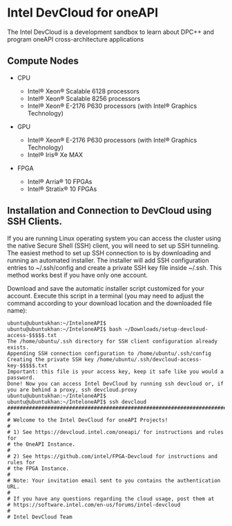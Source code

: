 # Intel DevCloud for oneAPI
The Intel DevCloud is a development sandbox to learn about DPC++ and program oneAPI cross-architecture applications

Compute Nodes
-------------------
- CPU 
  - Intel® Xeon® Scalable 6128 processors
  - Intel® Xeon® Scalable 8256 processors
  - Intel® Xeon® E-2176 P630 processors (with Intel® Graphics Technology) 
 
- GPU
  - Intel® Xeon® E-2176 P630 processors (with Intel® Graphics Technology)
  - Intel® Iris® Xe MAX
 
- FPGA
  - Intel® Arria® 10 FPGAs
  - Intel® Stratix® 10 FPGAs



 Installation and Connection to DevCloud using SSH Clients.
 -------------------

If you are running Linux operating system you can access the cluster using the native Secure Shell (SSH) client, you will need to set up SSH tunneling. The easiest method to set up SSH connection to is by downloading and running an automated installer. The installer will add SSH configuration entries to ~/.ssh/config and create a private SSH key file inside ~/.ssh. This method works best if you have only one account.

Download and save the automatic installer script customized for your account. Execute this script in a terminal (you may need to adjust the command according to your download location and the downloaded file name):

``` 
ubuntu@ubuntukhan:~/InteloneAPI$ 
ubuntu@ubuntukhan:~/InteloneAPI$ bash ~/Downloads/setup-devcloud-access-$$$$$.txt
The /home/ubuntu/.ssh directory for SSH client configuration already exists.
Appending SSH connection configuration to /home/ubuntu/.ssh/config
Creating the private SSH key /home/ubuntu/.ssh/devcloud-access-key-$$$$$.txt
Important: this file is your access key, keep it safe like you would a password.
Done! Now you can access Intel DevCloud by running ssh devcloud or, if you are behind a proxy, ssh devcloud.proxy
ubuntu@ubuntukhan:~/InteloneAPI$ 
ubuntu@ubuntukhan:~/InteloneAPI$ ssh devcloud
###############################################################################
#
# Welcome to the Intel DevCloud for oneAPI Projects!
#
# 1) See https://devcloud.intel.com/oneapi/ for instructions and rules for
# the OneAPI Instance.
#
# 2) See https://github.com/intel/FPGA-Devcloud for instructions and rules for
# the FPGA Instance.
#
# Note: Your invitation email sent to you contains the authentication URL.
#
# If you have any questions regarding the cloud usage, post them at
# https://software.intel.com/en-us/forums/intel-devcloud
#
# Intel DevCloud Team
```

